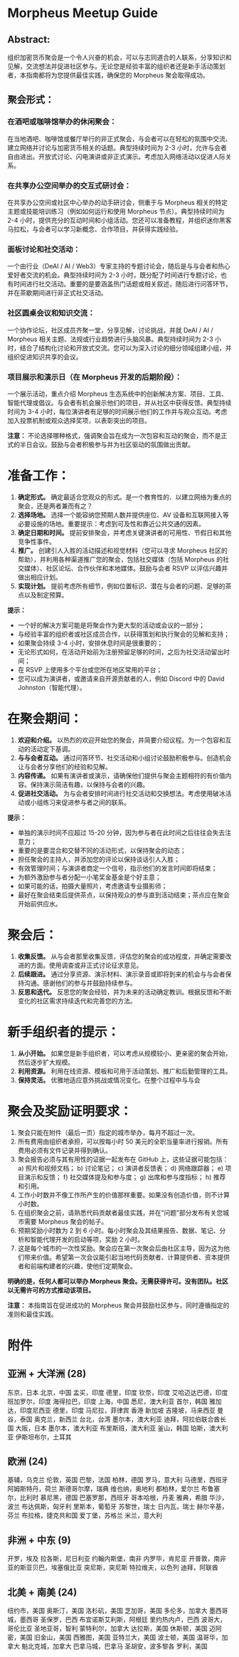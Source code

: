 # Morpheus Meetup Guide

## Abstract:
组织加密货币聚会是一个令人兴奋的机会，可以与志同道合的人联系，分享知识和见解，交流想法并促进社区参与。无论您是经验丰富的组织者还是新手活动策划者，本指南都将为您提供最佳实践，确保您的 Morpheus 聚会取得成功。

## 聚会形式：
### 在酒吧或咖啡馆举办的休闲聚会：
在当地酒吧、咖啡馆或餐厅举行的非正式聚会，与会者可以在轻松的氛围中交流、建立网络并讨论与加密货币相关的话题。典型持续时间为 2-3 小时，允许与会者自由进出。开放式讨论、闪电演讲或非正式演示。考虑加入网络活动以促进人际关系。
### 在共享办公空间举办的交互式研讨会：
在共享办公空间或社区中心举办的动手研讨会，侧重于与 Morpheus 相关的特定主题或技能培训练习（例如如何运行和使用 Morpheus 节点）。典型持续时间为 2-4 小时，提供充分的互动时间和小组活动。您还可以准备教程，并组织迷你黑客马拉松，与会者可以学习新概念、合作项目，并获得实践经验。
### 面板讨论和社交活动：
一个由行业（DeAI / AI / Web3）专家主持的专题讨论会，随后是与与会者和热心爱好者交流的机会。典型持续时间为 2-3 小时，既分配了时间进行专题讨论，也有时间进行社交活动。重要的是要涵盖热门话题或相关叙述，随后进行问答环节，并在茶歇期间进行非正式社交活动。
### 社区圆桌会议和知识交流：
一个协作论坛，社区成员齐聚一堂，分享见解，讨论挑战，并就 DeAI / AI / Morpheus 相关主题、法规或行业趋势进行头脑风暴。典型持续时间为 2-3 小时，结合了结构化讨论和开放式交流。您可以为深入讨论的细分领域组建小组，并组织促进知识共享的会议。
### 项目展示和演示日（在 Morpheus 开发的后期阶段）：
一个展示活动，重点介绍 Morpheus 生态系统中的创新解决方案、项目、工具、智能代理或倡议。与会者有机会展示他们的项目，并从社区中获得反馈。典型持续时间为 3-4 小时，每位演讲者有足够的时间展示他们的工作并与观众互动。考虑加入投票机制或观众选择奖项，以表彰突出的项目。

**注意：** 不论选择哪种格式，强调聚会旨在成为一次包容和互动的聚会，而不是正式的半日会议。鼓励与会者积极参与并为社区驱动的氛围做出贡献。

# 准备工作：
1) **确定形式。** 确定最适合您观众的形式。是一个教育性的、以建立网络为重点的聚会，还是两者兼而有之？
2) **选择场地。** 选择一个能容纳您预期人数并提供座位、AV 设备和互联网接入等必要设施的场地。重要提示：考虑到可及性和靠近公共交通的因素。
3) **确定日期和时间。** 提前安排聚会，并考虑关键演讲者的可用性、节假日和其他竞争性事件。
4) **推广。** 创建引人入胜的活动描述和视觉材料（您可以寻求 Morpheus 社区的帮助），并利用各种渠道推广您的聚会，包括社交媒体（包括 Morpheus 的社交媒体）、社区论坛、合作伙伴和本地媒体。鼓励与会者 RSVP 以评估兴趣并做出相应计划。
5) **实现计划。** 提前考虑所有细节，例如位置标识、潜在与会者的问题、足够的茶点以及制定预算。

**提示：**
- 一个好的解决方案可能是将聚会作为更大型的活动或会议的一部分；
- 与经验丰富的组织者或社区成员合作，以获得策划和执行聚会的见解和支持；
- 如果聚会持续 3-4 小时，安排休息时间是很重要的；
- 无论形式如何，在活动开始前为注册预留足够的时间，之后为社交活动留出时间；
- 在 RSVP 上使用多个平台或您所在地区常用的平台；
- 您可以成为演讲者，或邀请来自开源贡献者的人，例如 Discord 中的 David Johnston（智能代理）。

# 在聚会期间：
1) **欢迎和介绍。** 以热烈的欢迎开始您的聚会，并简要介绍议程。为一个包容和互动的活动定下基调。
2) **与与会者互动。** 通过问答环节、社交活动和小组讨论鼓励积极参与。创造机会让与会者分享他们的经验和见解。
3) **内容传递。** 如果有演讲者或演示，请确保他们提供与聚会主题相符的有价值内容。保持演示简洁有趣，以保持与会者的兴趣。
4) **促进社交活动。** 为与会者安排时间进行社交活动和交换想法。考虑使用破冰活动或小组练习来促进参与者之间的联系。

**提示：**
- 单独的演示时间不应超过 15-20 分钟，因为参与者在此时间之后往往会失去注意力；
- 重要的是要混合和交替不同的活动形式，以保持聚会的动态；
- 担任聚会的主持人，并添加您的评论以保持谈话引人入胜；
- 有效管理时间；与演讲者商定一个信号，指示他们的发言时间即将结束；
- 为额外激励参与者分配一小笔奖金基金是个好主意；
- 如果可能的话，拍摄大量照片，考虑邀请专业摄影师；
- 最好在聚会结束后提供茶点，以保持观众的参与直到活动结束；茶点应在聚会开始前供应水。

# 聚会后：
1) **收集反馈。** 从与会者那里收集反馈，评估您的聚会的成功程度，并确定需要改进的方面。使用调查或非正式讨论征求意见。
2) **后续跟进。** 通过分享资源、演示材料、演示录音或即将到来的机会与与会者保持沟通。感谢他们的参与并鼓励持续参与。
3) **反思和迭代。** 反思您的聚会经验，并为未来的活动确定教训。根据反馈和不断变化的社区需求持续迭代和完善您的方法。

# 新手组织者的提示：
1) **从小开始。** 如果您是新手组织者，可以考虑从规模较小、更亲密的聚会开始，然后逐步扩大规模。
2) **利用资源。** 利用在线资源、模板和可用于活动策划、推广和后勤管理的工具。
3) **保持灵活。** 优雅地适应意外挑战或情况变化。在整个过程中与与会

# 聚会及奖励证明要求：

1) 聚会只能在附件（最后一页）指定的城市举办，每月不超过一次。
2) 所有费用由组织者承担，可以按每小时 50 美元的全职当量率进行报销。所有费用必须有文件记录并得到确认。
3) 聚会报告必须与其有用性的证据一起发布在 GitHub 上，这些证据可能包括：
   a) 照片和视频文档；
   b) 讨论笔记；
   c) 演讲者反馈表；
   d) 网络跟踪器；
   e) 项目演示和反馈；
   f) 社交媒体提及和参与度；
   g) 出席和参与度指标；
   h) 推荐和引用。
4) 工作小时数并不像工作所产生的价值那样重要。如果没有创造价值，则不计算小时数。
5) 在组织聚会之前，请熟悉代码贡献者最佳实践，并在“问题”部分发布有关您城市需要 Morpheus 聚会的帖子。
6) 预期奖励小时数为 2 到 6 小时。每小时聚会及其结果报告、数据、笔记、分析和智能代理开发的启动等项，奖励 2 小时。
7) 这是每个城市的一次性奖励。聚会应在第一次聚会后由社区主导，因为这为他们带来价值。希望第一次会议能引起当地代码贡献者、计算提供者、资本提供者和前端构建者的兴趣，使他们定期聚会。

**明确的是，任何人都可以举办 Morpheus 聚会。无需获得许可。没有团队。社区以无需许可的方式推动该项目。**

**注意：** 本指南旨在促进成功的 Morpheus 聚会并鼓励社区参与，同时遵循指定的准则和最佳实践。

# 附件
## 亚洲 + 大洋洲 (28)
东京，日本
北京，中国
孟买，印度
德里，印度
钦奈，印度
艾哈迈达巴德，印度
班加罗尔，印度
海得拉巴，印度
上海，中国
悉尼，澳大利亚
首尔，韩国
雅加达，印度尼西亚
德里，印度
马尼拉，菲律宾
香港
新加坡
吉隆坡，马来西亚
曼谷，泰国
奥克兰，新西兰
台北，台湾
墨尔本，澳大利亚
迪拜，阿拉伯联合酋长国
大阪，日本
墨尔本，澳大利亚
布里斯班，澳大利亚
釜山，韩国
珀斯，澳大利亚
伊斯坦布尔，土耳其

## 欧洲 (24)
基辅，乌克兰
伦敦，英国
巴黎，法国
柏林，德国
罗马，意大利
马德里，西班牙
阿姆斯特丹，荷兰
斯德哥尔摩，瑞典
维也纳，奥地利
都柏林，爱尔兰
布鲁塞尔，比利时
慕尼黑，德国
巴塞罗那，西班牙
哥本哈根，丹麦
雅典，希腊
华沙，波兰
布达佩斯，匈牙利
里斯本，葡萄牙
苏黎世，瑞士
日内瓦，瑞士
赫尔辛基，芬兰
布拉格，捷克共和国
爱丁堡，苏格兰
米兰，意大利

## 非洲 + 中东 (9)
开罗，埃及
拉各斯，尼日利亚
约翰内斯堡，南非
内罗毕，肯尼亚
开普敦，南非
亚的斯亚贝巴，埃塞俄比亚
突尼斯，突尼斯
特拉维夫，以色列
迪拜，阿联酋

## 北美 + 南美 (24)
纽约市，美国
奥斯汀，美国
洛杉矶，美国
芝加哥，美国
多伦多，加拿大
墨西哥城，墨西哥
圣保罗，巴西
布宜诺斯艾利斯，阿根廷
里约热内卢，巴西
波哥大，哥伦比亚
圣地亚哥，智利
蒙特利尔，加拿大
达拉斯，美国
休斯顿，美国
迈阿密，美国
旧金山，美国
西雅图，美国
亚特兰大，美国
波士顿，美国
温哥华，加拿大
魁北克城，加拿大
巴拿马城，巴拿马
圣胡安，波多黎各
罗利，美国
